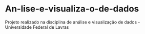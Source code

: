 # An-lise-e-visualiza-o-de-dados
Projeto realizado na disciplina de análise e visualização de dados - Universidade Federal de Lavras
